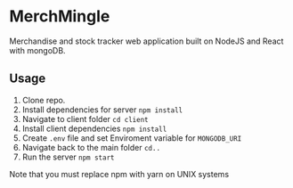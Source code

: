 # MerchMingle

Merchandise and stock tracker web application built on NodeJS and React with mongoDB.

## Usage
1. Clone repo.
2. Install dependencies for server `npm install`
3. Navigate to client folder `cd client`
4. Install client dependencies `npm install`
5. Create `.env` file and set Enviroment variable for `MONGODB_URI`
6. Navigate back to the main folder `cd..` 
7. Run the server `npm start`

Note that you must replace npm with yarn on UNIX systems 
